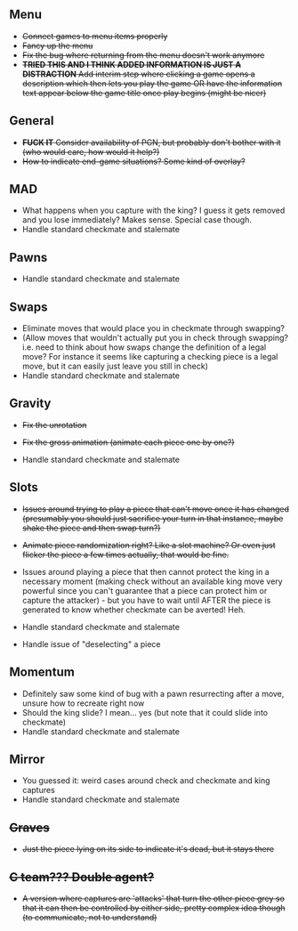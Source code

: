 ## Menu

- ~~Connect games to menu items properly~~
- ~~Fancy up the menu~~
- ~~Fix the bug where returning from the menu doesn't work anymore~~
- ~~__TRIED THIS AND I THINK ADDED INFORMATION IS JUST A DISTRACTION__ Add interim step where clicking a game opens a description which then lets you play the game OR have the information text appear below the game title once play begins (might be nicer)~~

## General

- ~~__FUCK IT__ Consider availability of PGN, but probably don't bother with it (who would care, how would it help?)~~
- ~~How to indicate end-game situations? Some kind of overlay?~~

## MAD

- What happens when you capture with the king? I guess it gets removed and you lose immediately? Makes sense. Special case though.
- Handle standard checkmate and stalemate

## Pawns

- Handle standard checkmate and stalemate

## Swaps

- Eliminate moves that would place you in checkmate through swapping?
- (Allow moves that wouldn't actually put you in check through swapping? i.e. need to think about how swaps change the definition of a legal move? For instance it seems like capturing a checking piece is a legal move, but it can easily just leave you still in check)
- Handle standard checkmate and stalemate

## Gravity

- ~~Fix the unrotation~~
- ~~Fix the gross animation (animate each piece one by one?)~~

- Handle standard checkmate and stalemate

## Slots

- ~~Issues around trying to play a piece that can't move once it has changed (presumably you should just sacrifice your turn in that instance, maybe shake the piece and then swap turn?)~~
- ~~Animate piece randomization right? Like a slot machine? Or even just flicker the piece a few times actually, that would be fine.~~

- Issues around playing a piece that then cannot protect the king in a necessary moment (making check without an available king move very powerful since you can't guarantee that a piece can protect him or capture the attacker) - but you have to wait until AFTER the piece is generated to know whether checkmate can be averted! Heh.
- Handle standard checkmate and stalemate
- Handle issue of "deselecting" a piece

## Momentum

- Definitely saw some kind of bug with a pawn resurrecting after a move, unsure how to recreate right now
- Should the king slide? I mean... yes (but note that it could slide into checkmate)
- Handle standard checkmate and stalemate


## Mirror

- You guessed it: weird cases around check and checkmate and king captures
- Handle standard checkmate and stalemate

## ~~Graves~~

- ~~Just the piece lying on its side to indicate it's dead, but it stays there~~

## ~~C team??? Double agent?~~

- ~~A version where captures are 'attacks' that turn the other piece grey so that it can then be controlled by either side, pretty complex idea though (to communicate, not to understand)~~
